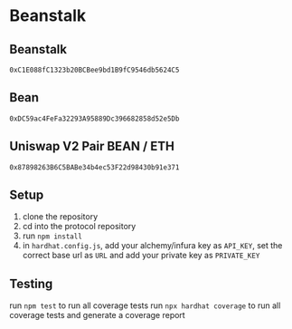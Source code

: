 # Beanstalk

## Beanstalk
`0xC1E088fC1323b20BCBee9bd1B9fC9546db5624C5`

## Bean
`0xDC59ac4FeFa32293A95889Dc396682858d52e5Db`

## Uniswap V2 Pair BEAN / ETH
`0x87898263B6C5BABe34b4ec53F22d98430b91e371`

## Setup
1. clone the repository
2. cd into the protocol repository
3. run `npm install`
4. in `hardhat.config.js`, add your alchemy/infura key as `API_KEY`, set the correct base url as `URL` and add your private key as `PRIVATE_KEY `

## Testing
run `npm test` to run all coverage tests
run `npx hardhat coverage` to run all coverage tests and generate a coverage report
